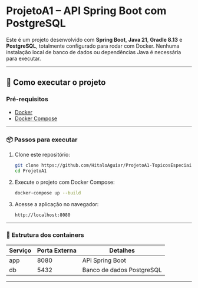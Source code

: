 # ProjetoA1 – API Spring Boot com PostgreSQL

Este é um projeto desenvolvido com **Spring Boot**, **Java 21**, **Gradle 8.13** e **PostgreSQL**, totalmente configurado para rodar com Docker. Nenhuma instalação local de banco de dados ou dependências Java é necessária para executar.

---

## 🚀 Como executar o projeto

### Pré-requisitos

- [Docker](https://www.docker.com/)
- [Docker Compose](https://docs.docker.com/compose/)

---

### 📦 Passos para executar

1. Clone este repositório:

    ```bash
    git clone https://github.com/HitaloAguiar/ProjetoA1-TopicosEspeciais.git
    cd ProjetoA1
    ```

2. Execute o projeto com Docker Compose:

    ```bash
    docker-compose up --build
    ```

3. Acesse a aplicação no navegador:

    ```
    http://localhost:8080
    ```

---

### 📁 Estrutura dos containers

| Serviço | Porta Externa | Detalhes                    |
|---------|---------------|-----------------------------|
| app     | 8080          | API Spring Boot             |
| db      | 5432          | Banco de dados PostgreSQL   |

---
